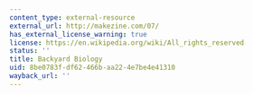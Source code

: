 ```yaml
---
content_type: external-resource
external_url: http://makezine.com/07/
has_external_license_warning: true
license: https://en.wikipedia.org/wiki/All_rights_reserved
status: ''
title: Backyard Biology
uid: 8be0783f-df62-466b-aa22-4e7be4e41310
wayback_url: ''
---
```

